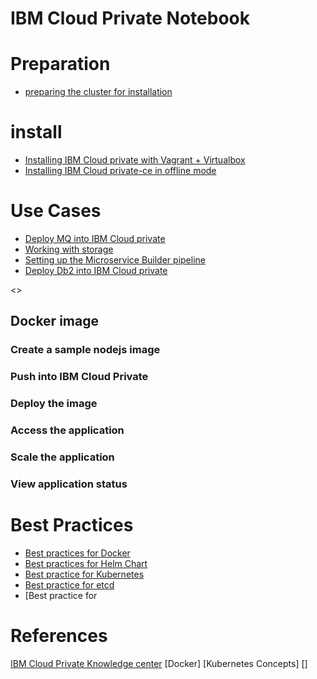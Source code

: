 # IBM Cloud Private Notebook

# Preparation 
- [preparing the cluster for installation](https://www.ibm.com/support/knowledgecenter/en/SSBS6K_1.2.0/installing/prep_cluster.html)

# install 

- [Installing IBM Cloud private with Vagrant + Virtualbox](https://www.ibm.com/developerworks/community/blogs/fe25b4ef-ea6a-4d86-a629-6f87ccf4649e/entry/Setting_up_an_IBM_Spectrum_Conductor_for_Containers_cluster_by_using_Vagrant?lang=en)
- [Installing IBM Cloud private-ce in offline mode](https://developer.ibm.com/recipes/tutorials/installing-ibm-cloud-privatece-in-offline-mode/)

# Use Cases

- [Deploy MQ into IBM Cloud private](https://developer.ibm.com/recipes/tutorials/deploy-mq-into-ibm-cloud-private/)
- [Working with storage](https://www.ibm.com/developerworks/community/blogs/fe25b4ef-ea6a-4d86-a629-6f87ccf4649e/entry/Working_with_storage?lang=en)
- [Setting up the Microservice Builder pipeline](https://www.ibm.com/support/knowledgecenter/en/SS5PWC/pipeline.html)
- [Deploy Db2 into IBM Cloud private](https://developer.ibm.com/recipes/tutorials/deploy-db2-into-ibm-cloud-private/)

<<todo>>
## Docker image
### Create a sample nodejs image
### Push into IBM Cloud Private
### Deploy the image
### Access the application
### Scale the application
### View application status

# Best Practices
- [Best practices for Docker]()
- [Best practices for Helm Chart]()
- [Best practice for Kubernetes]()
- [Best practice for etcd]()
- [Best practice for 

# References
[IBM Cloud Private Knowledge center](https://www.ibm.com/support/knowledgecenter/en/SSBS6K_1.2.0/kc_welcome_containers.html)
[Docker]
[Kubernetes Concepts]
[]
